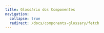 ```yaml
---
title: Glossário dos Componentes
navigation:
  collapse: true
  redirect: /docs/components-glossary/fetch
---
```

